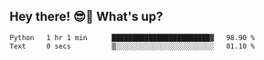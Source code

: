 ## Hey there! 😎👋 What's up?

<!--START_SECTION:waka-->

```txt
Python   1 hr 1 min      ████████████████████████▓   98.90 %
Text     0 secs          ▒░░░░░░░░░░░░░░░░░░░░░░░░   01.10 %
```

<!--END_SECTION:waka-->

